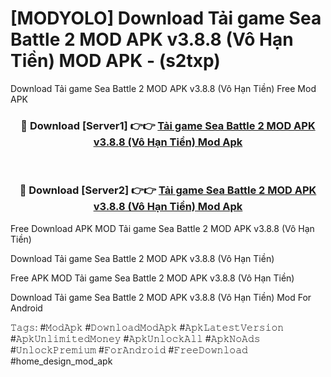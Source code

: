 # [MODYOLO] Download Tải game Sea Battle 2 MOD APK v3.8.8 (Vô Hạn Tiền) MOD APK - (s2txp)
Download Tải game Sea Battle 2 MOD APK v3.8.8 (Vô Hạn Tiền) Free Mod APK

<div align="center">
<h3>🔴 Download [Server1] 👉👉 <a href="https://apk-comot.site?title=Tải_game_Sea_Battle_2_MOD_APK_v3.8.8_(Vô_Hạn_Tiền)">Tải game Sea Battle 2 MOD APK v3.8.8 (Vô Hạn Tiền) Mod Apk</a></h3><br>

<h3>🔴 Download [Server2] 👉👉 <a href="https://apk-comot.site?title=Tải_game_Sea_Battle_2_MOD_APK_v3.8.8_(Vô_Hạn_Tiền)">Tải game Sea Battle 2 MOD APK v3.8.8 (Vô Hạn Tiền) Mod Apk</a></h3>
</div>


Free Download APK MOD Tải game Sea Battle 2 MOD APK v3.8.8 (Vô Hạn Tiền)

Download Tải game Sea Battle 2 MOD APK v3.8.8 (Vô Hạn Tiền) 

Free APK MOD Tải game Sea Battle 2 MOD APK v3.8.8 (Vô Hạn Tiền) 

Download Tải game Sea Battle 2 MOD APK v3.8.8 (Vô Hạn Tiền) Mod For Android

𝚃𝚊𝚐𝚜: #𝙼𝚘𝚍𝙰𝚙𝚔 #𝙳𝚘𝚠𝚗𝚕𝚘𝚊𝚍𝙼𝚘𝚍𝙰𝚙𝚔 #𝙰𝚙𝚔𝙻𝚊𝚝𝚎𝚜𝚝𝚅𝚎𝚛𝚜𝚒𝚘𝚗 #𝙰𝚙𝚔𝚄𝚗𝚕𝚒𝚖𝚒𝚝𝚎𝚍𝙼𝚘𝚗𝚎𝚢 #𝙰𝚙𝚔𝚄𝚗𝚕𝚘𝚌𝚔𝙰𝚕𝚕 #𝙰𝚙𝚔𝙽𝚘𝙰𝚍𝚜 #𝚄𝚗𝚕𝚘𝚌𝚔𝙿𝚛𝚎𝚖𝚒𝚞𝚖 #𝙵𝚘𝚛𝙰𝚗𝚍𝚛𝚘𝚒𝚍 #𝙵𝚛𝚎𝚎𝙳𝚘𝚠𝚗𝚕𝚘𝚊𝚍 #home_design_mod_apk